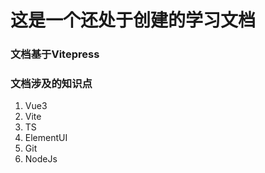 # 这是一个还处于创建的学习文档
### 文档基于Vitepress
### 文档涉及的知识点
1. Vue3
2. Vite
3. TS
4. ElementUI
5. Git
6. NodeJs

